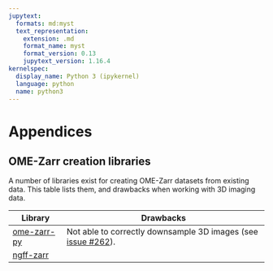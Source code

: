 ```yaml
---
jupytext:
  formats: md:myst
  text_representation:
    extension: .md
    format_name: myst
    format_version: 0.13
    jupytext_version: 1.16.4
kernelspec:
  display_name: Python 3 (ipykernel)
  language: python
  name: python3
---
```


# Appendices

## OME-Zarr creation libraries

A number of libraries exist for creating OME-Zarr datasets from existing data.
This table lists them, and drawbacks when working with 3D imaging data.

| Library                                                   | Drawbacks                                                                                                     |
| --------------------------------------------------------- | ------------------------------------------------------------------------------------------------------------- |
| [ome-zarr-py](https://github.com/ome/ome-zarr-py)         | Not able to correctly downsample 3D images (see [issue #262](https://github.com/ome/ome-zarr-py/issues/262)). |
| [ngff-zarr ](https://ngff-zarr.readthedocs.io/en/stable/) |                                                                                                               |

